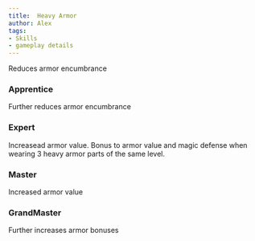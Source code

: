 ```yaml
---
title:  Heavy Armor
author: Alex
tags:
- Skills
- gameplay details
---                               
```






Reduces armor encumbrance
### Apprentice
Further reduces armor encumbrance

### Expert
Increasead armor value. Bonus to armor value and magic defense when wearing 3 heavy armor parts of the same level.

### Master
Increased armor value

### GrandMaster
Further increases armor bonuses



